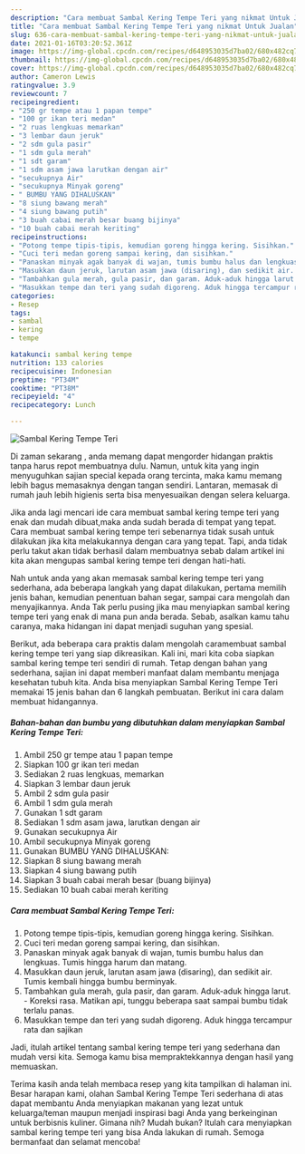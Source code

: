 ```yaml
---
description: "Cara membuat Sambal Kering Tempe Teri yang nikmat Untuk Jualan"
title: "Cara membuat Sambal Kering Tempe Teri yang nikmat Untuk Jualan"
slug: 636-cara-membuat-sambal-kering-tempe-teri-yang-nikmat-untuk-jualan
date: 2021-01-16T03:20:52.361Z
image: https://img-global.cpcdn.com/recipes/d648953035d7ba02/680x482cq70/sambal-kering-tempe-teri-foto-resep-utama.jpg
thumbnail: https://img-global.cpcdn.com/recipes/d648953035d7ba02/680x482cq70/sambal-kering-tempe-teri-foto-resep-utama.jpg
cover: https://img-global.cpcdn.com/recipes/d648953035d7ba02/680x482cq70/sambal-kering-tempe-teri-foto-resep-utama.jpg
author: Cameron Lewis
ratingvalue: 3.9
reviewcount: 7
recipeingredient:
- "250 gr tempe atau 1 papan tempe"
- "100 gr ikan teri medan"
- "2 ruas lengkuas memarkan"
- "3 lembar daun jeruk"
- "2 sdm gula pasir"
- "1 sdm gula merah"
- "1 sdt garam"
- "1 sdm asam jawa larutkan dengan air"
- "secukupnya Air"
- "secukupnya Minyak goreng"
- " BUMBU YANG DIHALUSKAN"
- "8 siung bawang merah"
- "4 siung bawang putih"
- "3 buah cabai merah besar buang bijinya"
- "10 buah cabai merah keriting"
recipeinstructions:
- "Potong tempe tipis-tipis, kemudian goreng hingga kering. Sisihkan."
- "Cuci teri medan goreng sampai kering, dan sisihkan."
- "Panaskan minyak agak banyak di wajan, tumis bumbu halus dan lengkuas. Tumis hingga harum dan matang."
- "Masukkan daun jeruk, larutan asam jawa (disaring), dan sedikit air. Tumis kembali hingga bumbu berminyak."
- "Tambahkan gula merah, gula pasir, dan garam. Aduk-aduk hingga larut. Koreksi rasa. Matikan api, tunggu beberapa saat sampai bumbu tidak terlalu panas."
- "Masukkan tempe dan teri yang sudah digoreng. Aduk hingga tercampur rata dan sajikan"
categories:
- Resep
tags:
- sambal
- kering
- tempe

katakunci: sambal kering tempe 
nutrition: 133 calories
recipecuisine: Indonesian
preptime: "PT34M"
cooktime: "PT38M"
recipeyield: "4"
recipecategory: Lunch

---
```



![Sambal Kering Tempe Teri](https://img-global.cpcdn.com/recipes/d648953035d7ba02/680x482cq70/sambal-kering-tempe-teri-foto-resep-utama.jpg)

Di zaman  sekarang , anda memang dapat mengorder hidangan praktis tanpa harus repot membuatnya dulu. Namun, untuk kita yang ingin menyuguhkan sajian special kepada orang tercinta, maka kamu memang lebih bagus memasaknya dengan tangan sendiri. Lantaran, memasak di rumah jauh lebih higienis serta bisa menyesuaikan dengan selera keluarga.

Jika anda lagi mencari ide cara membuat sambal kering tempe teri yang enak dan mudah dibuat,maka anda sudah berada di tempat yang tepat. Cara membuat sambal kering tempe teri  sebenarnya tidak susah untuk dilakukan jika kita melakukannya dengan cara yang tepat. Tapi, anda tidak perlu takut akan tidak berhasil dalam membuatnya 
sebab dalam artikel ini kita akan mengupas sambal kering tempe teri dengan hati-hati.  



Nah untuk anda yang akan memasak sambal kering tempe teri yang sederhana, ada beberapa langkah yang dapat dilakukan, pertama memilih jenis bahan, kemudian penentuan bahan segar, sampai cara mengolah dan menyajikannya. Anda Tak perlu pusing jika mau menyiapkan sambal kering tempe teri yang enak di mana pun anda berada. Sebab, asalkan kamu  tahu caranya, maka hidangan ini dapat menjadi suguhan yang spesial.

Berikut, ada beberapa cara praktis  dalam mengolah caramembuat sambal kering tempe teri yang siap dikreasikan. Kali ini, mari kita coba siapkan sambal kering tempe teri sendiri di rumah. Tetap dengan bahan yang sederhana, sajian ini dapat memberi manfaat dalam membantu menjaga kesehatan tubuh kita. Anda bisa menyiapkan Sambal Kering Tempe Teri memakai 15 jenis bahan dan 6 langkah pembuatan. Berikut ini cara dalam membuat hidangannya.

<!--inarticleads1-->

##### Bahan-bahan dan bumbu yang dibutuhkan dalam menyiapkan Sambal Kering Tempe Teri:

1. Ambil 250 gr tempe atau 1 papan tempe
1. Siapkan 100 gr ikan teri medan
1. Sediakan 2 ruas lengkuas, memarkan
1. Siapkan 3 lembar daun jeruk
1. Ambil 2 sdm gula pasir
1. Ambil 1 sdm gula merah
1. Gunakan 1 sdt garam
1. Sediakan 1 sdm asam jawa, larutkan dengan air
1. Gunakan secukupnya Air
1. Ambil secukupnya Minyak goreng
1. Gunakan  BUMBU YANG DIHALUSKAN:
1. Siapkan 8 siung bawang merah
1. Siapkan 4 siung bawang putih
1. Siapkan 3 buah cabai merah besar (buang bijinya)
1. Sediakan 10 buah cabai merah keriting




<!--inarticleads2-->

##### Cara membuat Sambal Kering Tempe Teri:

1. Potong tempe tipis-tipis, kemudian goreng hingga kering. Sisihkan.
1. Cuci teri medan goreng sampai kering, dan sisihkan.
1. Panaskan minyak agak banyak di wajan, tumis bumbu halus dan lengkuas. Tumis hingga harum dan matang.
1. Masukkan daun jeruk, larutan asam jawa (disaring), dan sedikit air. Tumis kembali hingga bumbu berminyak.
1. Tambahkan gula merah, gula pasir, dan garam. Aduk-aduk hingga larut. - Koreksi rasa. Matikan api, tunggu beberapa saat sampai bumbu tidak terlalu panas.
1. Masukkan tempe dan teri yang sudah digoreng. Aduk hingga tercampur rata dan sajikan




Jadi, itulah artikel tentang  sambal kering tempe teri  yang sederhana dan mudah versi kita. Semoga kamu bisa mempraktekkannya dengan hasil yang memuaskan. 

Terima kasih anda telah membaca resep yang kita tampilkan di halaman ini. Besar harapan kami, olahan  Sambal Kering Tempe Teri sederhana di atas dapat membantu Anda menyiapkan makanan yang lezat untuk keluarga/teman maupun menjadi inspirasi bagi Anda yang berkeinginan untuk berbisnis kuliner. Gimana nih? Mudah bukan? Itulah cara menyiapkan sambal kering tempe teri yang bisa Anda lakukan di rumah. Semoga bermanfaat dan selamat mencoba!

